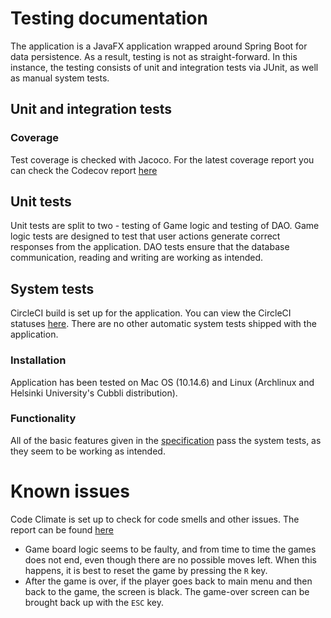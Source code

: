 # Testing documentation
The application is a JavaFX application wrapped around Spring Boot for data persistence. As a result, testing is not as straight-forward. In this instance, the testing consists of unit and integration tests via JUnit, as well as manual system tests. 

## Unit and integration tests
### Coverage
Test coverage is checked with Jacoco. For the latest coverage report you can check the Codecov report [here](https://codecov.io/gh/yusifsalam/ot-harjoitustyo)

## Unit tests
Unit tests are split to two - testing of Game logic and testing of DAO. 
Game logic tests are designed to test that user actions generate correct responses from the application. DAO tests ensure that the database communication, reading and writing are working as intended. 

## System tests
CircleCI build is set up for the application. You can view the CircleCI statuses [here](https://circleci.com/gh/yusifsalam/ot-harjoitustyo). There are no other automatic system tests shipped with the application. 
### Installation
Application has been tested on Mac OS (10.14.6) and Linux (Archlinux and Helsinki University's Cubbli distribution). 
### Functionality
All of the basic features given in the [specification](https://github.com/yusifsalam/ot-harjoitustyo/blob/master/documentation/specification.md) pass the system tests, as they seem to be working as intended.  

# Known issues
Code Climate is set up to check for code smells and other issues. The report can be found [here](https://codeclimate.com/github/yusifsalam/ot-harjoitustyo)
- Game board logic seems to be faulty, and from time to time the games does not end, even though there are no possible moves left. When this happens, it is best to reset the game by pressing the `R` key. 
- After the game is over, if the player goes back to main menu and then back to the game, the screen is black. The game-over screen can be brought back up with the `ESC` key. 